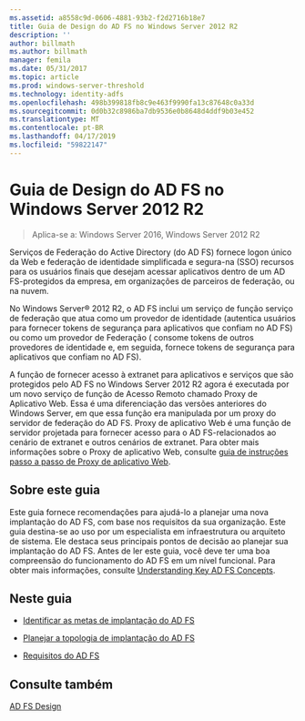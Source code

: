```yaml
---
ms.assetid: a8558c9d-0606-4881-93b2-f2d2716b18e7
title: Guia de Design do AD FS no Windows Server 2012 R2
description: ''
author: billmath
ms.author: billmath
manager: femila
ms.date: 05/31/2017
ms.topic: article
ms.prod: windows-server-threshold
ms.technology: identity-adfs
ms.openlocfilehash: 498b399818fb8c9e463f9990fa13c87648c0a33d
ms.sourcegitcommit: 0d0b32c8986ba7db9536e0b8648d4ddf9b03e452
ms.translationtype: MT
ms.contentlocale: pt-BR
ms.lasthandoff: 04/17/2019
ms.locfileid: "59822147"
---
```

# <a name="ad-fs-design-guide-in-windows-server-2012-r2"></a>Guia de Design do AD FS no Windows Server 2012 R2

>Aplica-se a: Windows Server 2016, Windows Server 2012 R2

Serviços de Federação do Active Directory \(do AD FS\) fornece logon único da Web e federação de identidade simplificada e segura\-na \(SSO\) recursos para os usuários finais que desejam acessar aplicativos dentro de um AD FS\-protegidos da empresa, em organizações de parceiros de federação, ou na nuvem.  
  
No Windows Server® 2012 R2, o AD FS inclui um serviço de função serviço de federação que atua como um provedor de identidade \(autentica usuários para fornecer tokens de segurança para aplicativos que confiam no AD FS\) ou como um provedor de Federação \( consome tokens de outros provedores de identidade e, em seguida, fornece tokens de segurança para aplicativos que confiam no AD FS\).  
  
A função de fornecer acesso à extranet para aplicativos e serviços que são protegidos pelo AD FS no Windows Server 2012 R2 agora é executada por um novo serviço de função de Acesso Remoto chamado Proxy de Aplicativo Web. Essa é uma diferenciação das versões anteriores do Windows Server, em que essa função era manipulada por um proxy do servidor de federação do AD FS. Proxy de aplicativo Web é uma função de servidor projetada para fornecer acesso para o AD FS\-relacionados ao cenário de extranet e outros cenários de extranet. Para obter mais informações sobre o Proxy de aplicativo Web, consulte [guia de instruções passo a passo de Proxy de aplicativo Web](https://technet.microsoft.com/library/dn280944.aspx).  
  
## <a name="about-this-guide"></a>Sobre este guia  
Este guia fornece recomendações para ajudá-lo a planejar uma nova implantação do AD FS, com base nos requisitos da sua organização. Este guia destina-se ao uso por um especialista em infraestrutura ou arquiteto de sistema. Ele destaca seus principais pontos de decisão ao planejar sua implantação do AD FS. Antes de ler este guia, você deve ter uma boa compreensão do funcionamento do AD FS em um nível funcional. Para obter mais informações, consulte [Understanding Key AD FS Concepts](../../ad-fs/technical-reference/Understanding-Key-AD-FS-Concepts.md).  
  
## <a name="in-this-guide"></a>Neste guia  
  
-   [Identificar as metas de implantação do AD FS](Identify-Your-AD-FS-Deployment-Goals.md)  
  
-   [Planejar a topologia de implantação do AD FS](Plan-Your-AD-FS-Deployment-Topology.md)  
  
-   [Requisitos do AD FS](AD-FS-Requirements.md)  
  
  
## <a name="see-also"></a>Consulte também  
[AD FS Design](../../ad-fs/AD-FS-Design.md)  
  


